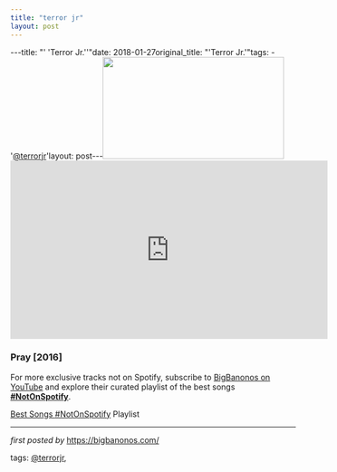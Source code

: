 ```yaml
---
title: "terror jr"
layout: post
---
```

---title: "' 'Terror Jr.''"date: 2018-01-27original_title: "'Terror Jr.'"tags:  - '[@terrorjr](/tags/terrorjr/)'layout: post---<a href="http://terrorjunior.com/images/terror-bg.jpeg" imageanchor="1" ><img border="0" src="http://terrorjunior.com/images/terror-bg.jpeg" width="320" height="180" data-original-width="800" data-original-height="450" /></a><iframe width="560" height="315" src="https://www.youtube.com/embed/videoseries?list=PLtuNtuTatqI2p5RtNCOUE_MFKvlRd2gSA" frameborder="0" allow="autoplay; encrypted-media" allowfullscreen></iframe><h3>Pray [2016]</h3><!--Subscribe and Playlist Links--><div>    <p>For more exclusive tracks not on Spotify, subscribe to <a href="https://www.youtube.com/[@BigBanonos](/tags/BigBanonos/)" target="_blank">BigBanonos on YouTube</a> and explore their curated playlist of the best songs <strong>[#NotOnSpotify](/tags/NotOnSpotify/)</strong>.</p>    <p><a href="https://www.youtube.com/playlist?list=PLtuNtuTatqI0kFahUCbtbfenC_ET5O_tr" target="_blank">Best Songs [#NotOnSpotify](/tags/NotOnSpotify/) Playlist<br /></a></p></div><hr /><p><em>first posted by</em> <a href="https://bigbanonos.com/" rel="noopener" target="_new">https://bigbanonos.com/</a></p><p>tags: [@terrorjr](/tags/terrorjr/),</p>